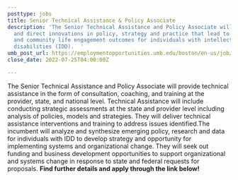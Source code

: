 ```yaml
---
posttype: jobs
title: Senior Technical Assistance & Policy Associate
description: 'The Senior Technical Assistance and Policy Associate will facilitate
  and direct innovations in policy, strategy and practice that lead to improved employment
  and community life engagement outcomes for individuals with intellectual and developmental
  disabilities (IDD).  '
umb_post_url: https://employmentopportunities.umb.edu/boston/en-us/job/513347/senior-technical-assistance-policy-associate
close_date: 2022-07-25T04:00:00Z

---
```

The Senior Technical Assistance and Policy Associate will provide technical assistance in the form of consultation, coaching, and training at the provider, state, and national level. Technical Assistance will include conducting strategic assessments at the state and provider level including analysis of policies, models and strategies. They will deliver technical assistance interventions and training to address issues identified.The incumbent will analyze and synthesize emerging policy, research and data for individuals with IDD to develop strategy and opportunity for implementing systems and organizational change. They will seek out funding and business development opportunities to support organizational and systems change in response to state and federal requests for proposals. **Find further details and apply through the link below!**
